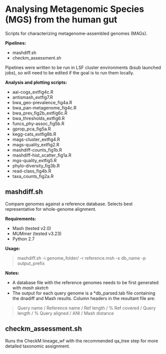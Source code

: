 Analysing Metagenomic Species (MGS) from the human gut
============================================

Scripts for characterizing metagenome-assembled genomes (MAGs).

<b>Pipelines:</b>
* mashdiff.sh
* checkm_assessment.sh

Pipelines were written to be run in LSF cluster environments (bsub launched jobs), so will need to be edited if the goal is to run them locally.

<b>Analysis and plotting scripts:</b>
* aai-cogs_extfig4c.R
* antismash_extfig7.R
* bwa_geo-prevalence_fig4a.R
* bwa_pan-metagenome_fig4c.R
* bwa_prev_fig2b_extfig6c.R
* bwa_thresholds_extfig6.R
* funcs_phy-assoc_fig5b.R
* gprop_pca_fig5a.R
* kegg-cats_extfig8b.R
* mags-cluster_extfig4.R
* mags-quality_extfig2.R
* mashdiff-counts_fig1b.R
* mashdiff-hist_scatter_fig1a.R
* mgs-quality_extfig5.R
* phylo-diversity_fig3b.R
* read-class_fig4b.R
* taxa_counts_fig2a.R

## mashdiff.sh

Compare genomes against a reference database. Selects best representative for whole-genome alignment.

<b>Requirements:</b>
* Mash (tested v2.0)
* MUMmer (tested v3.23)
* Python 2.7

<b>Usage:</b> 
> mashdiff.sh -i genome_folder/ -r reference.msh -s db_name -p output_prefix

<b>Notes:</b>
- A database file with the reference genomes needs to be first generated with <i>mash sketch</i>
- The output for each query genome is a \*db_parsed.tab file containing the dnadiff and Mash results. Column headers in the resultant file are: 
> Query name / Reference name / Ref length / % Ref covered / Query length / % Query aligned / ANI / Mash distance

## checkm_assessment.sh

Runs the CheckM lineage_wf with the recommended qa_tree step for more detailed taxonomic assignment.
